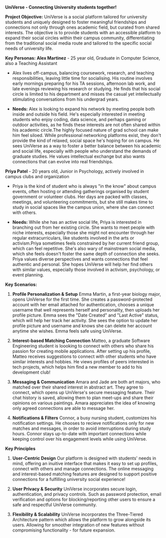 **UniVerse - Connecting University students together!**

**Project Objective:** UniVerse is a social platform tailored for university students and uniquely designed to foster meaningful friendships and connections not only through ones academic field, but curated from shared interests. The objective is to provide students with an accessible platform to expand their social circles within their campus community, differentiating from the traditional social media route and tailored to the specific social needs of university life. 

**Key Personas:**
**Alex Martinez** - 25 year old, Graduate in Computer Science, also a Teaching Assistant

- Alex lives off-campus, balancing coursework, research, and teaching responsibilities, leaving little time for socialising. His routine involves early mornings preparing for his TA sessions, afternoon lab work, and late evenings reviewing his research or studying. He finds that his social circle is limited to his department and misses the casual yet intellectually stimulating conversations from his undergrad years.

- **Needs:** Alex is looking to expand his network by meeting people both inside and outside his field. He's especially interested in meeting students who enjoy coding, data science, and perhaps gaming or outdoor activities, as he finds these interests are not often shared within his academic circle.The highly focused nature of grad school can make him feel siloed. While professional networking platforms exist, they don't provide the kind of relaxed, social space he's hoping for on campus.
He sees UniVerse as a way to foster a better balance between his academic and social life, especially with people who understand the demands of graduate studies. He values intellectual exchange but also wants connections that can evolve into real friendships.

**Priya Patel** - 20 years old, Junior in Psychology, actively involved in campus clubs and organization

- Priya is the kind of student who is always "in the know" about campus events, often hosting or attending gatherings organised by student government or volunteer clubs. Her days are packed with classes, meetings, and volunteering commitments, but she still makes time to study in social spaces like the campus union,
where she can connect with others.

- **Needs:** While she has an active social life, Priya is interested in branching out from her existing circle. She wants to meet people with niche interests, especially those she might not encounter through her regular extracurriculars, like students involved in the arts or activism.Priya sometimes feels constrained by her current friend group, which can feel repetitive. She's also wary of mainstream social media, which she feels doesn't foster the same depth of connection she seeks.
Priya values diverse perspectives and wants connections that feel authentic and personal. She hopes UniVerse will help her find others with similar values, especially those involved in activism, psychology, or event planning.

**Key Scenarios:** 
1. **Profile Personalization & Setup**
Emma Martin, a first-year biology major, opens UniVerse for the first time. She creates a password-protected account with her email attached for authentication, chooses a unique username that well represents herself and personality, then uploads her profile picture. Emma sees the "Date Created" and "Last Active" status, which will help her track her activity. She sees the option to update her profile picture and username and knows she can delete her account anytime she wishes. Emma feels safe using UniVerse.

2. **Interest-based Matching Connection**
Matteo, a graduate Software Engineering student is loooking to connect with others who share his passion for creating mobile applications. After setting up his profile, Matteo receives suggestions to connect with other students who have similar interests and hobbies. He views profiles of peers interested in tech projects, which helps him find a new member to add to his development club!

3. **Messaging & Communication**
Amara and Jade are both art majors, who matched over their shared interest in abstract art. They agree to connect, which opens up UniVerse's secure messaging feature. Their chat history is saved, allowing them to plan meet-ups and share their opinions on various paintings. Amara appreciates the idea of knowing only agreed connections are able to message her. 

4. **Notifications & Filters**
Connor, a busy nursing student, customizes his notification settings. He chooses to recieve notifications only for new matches and messages, in order to avoid interruptions during study hours. Connor stays up-to-date with important connections while keeping control over his engagement levels while using UniVerse.

**Key Principles**
1. **User-Centric Design**
Our platform is designed with students' needs in mind, offering an inuitive interface that makes it easy to set up profiles, connect with others and manage connections. The online messaging and interest-based matching features are designed to support positive connections for a fulfilling university social experience!

2. **User Privacy & Security**
UniVerse incorporates secure login, authentication, and privacy controls. Such as password protection, email verification and options for blocking/reporting other users to ensure a safe and respectful UniVerse community.

3. **Flexibility & Scalability**
UniVerse incorporates the Three-Tiered Architecture pattern which allows the platform to grow alongside its users. Allowing for smoother integration of new features without compromising functionality - for future expansion. 